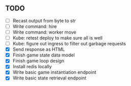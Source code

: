 ## TODO

- [ ] Recast output from byte to str
- [ ] Write command: hire
- [ ] Write command: worker move
- [ ] Kube: retest deploy to make sure all is well
- [ ] Kube: figure out ingress to filter out garbage requests
- [x] Send response as HTML
- [x] Finish game state data model
- [x] Finish game loop design
- [x] Install redis locally
- [x] Write basic game instantiation endpoint
- [x] Write basic state retrieval endpoint
